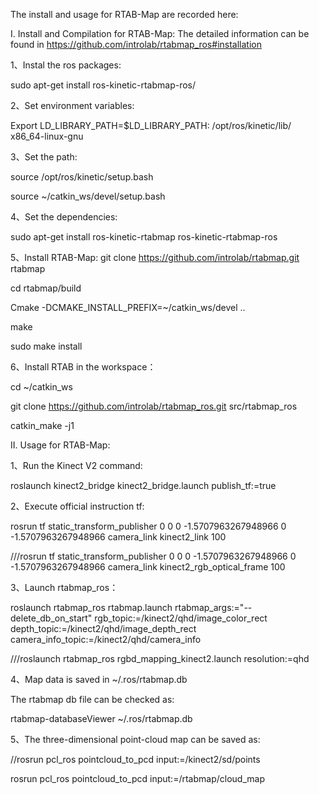 The install and usage for RTAB-Map are recorded here:

I. Install and Compilation for RTAB-Map:
The detailed information can be found in https://github.com/introlab/rtabmap_ros#installation

1、Instal the ros packages:

sudo apt-get install ros-kinetic-rtabmap-ros/

2、Set environment variables:

Export LD_LIBRARY_PATH=$LD_LIBRARY_PATH: /opt/ros/kinetic/lib/ x86_64-linux-gnu

3、Set the path:

source /opt/ros/kinetic/setup.bash

source ~/catkin_ws/devel/setup.bash

4、Set the dependencies:

sudo apt-get install ros-kinetic-rtabmap ros-kinetic-rtabmap-ros

5、Install RTAB-Map:
git clone https://github.com/introlab/rtabmap.git rtabmap

cd rtabmap/build

Cmake -DCMAKE_INSTALL_PREFIX=~/catkin_ws/devel ..

make

sudo make install

6、Install RTAB in the workspace：

cd ~/catkin_ws

git clone https://github.com/introlab/rtabmap_ros.git src/rtabmap_ros

catkin_make -j1



II. Usage for RTAB-Map:

1、Run the Kinect V2 command:

roslaunch kinect2_bridge kinect2_bridge.launch publish_tf:=true

2、Execute official instruction tf:

rosrun tf static_transform_publisher 0 0 0 -1.5707963267948966 0 -1.5707963267948966 camera_link kinect2_link 100

///rosrun tf static_transform_publisher 0 0 0 -1.5707963267948966 0 -1.5707963267948966 camera_link kinect2_rgb_optical_frame  100  
 
3、Launch rtabmap_ros：

roslaunch rtabmap_ros rtabmap.launch rtabmap_args:="--delete_db_on_start" rgb_topic:=/kinect2/qhd/image_color_rect depth_topic:=/kinect2/qhd/image_depth_rect camera_info_topic:=/kinect2/qhd/camera_info

///roslaunch rtabmap_ros rgbd_mapping_kinect2.launch resolution:=qhd

4、Map data is saved in ~/.ros/rtabmap.db

The rtabmap db file can be checked as:

rtabmap-databaseViewer ~/.ros/rtabmap.db

5、The three-dimensional point-cloud map can be saved as:

//rosrun pcl_ros pointcloud_to_pcd input:=/kinect2/sd/points

rosrun pcl_ros pointcloud_to_pcd input:=/rtabmap/cloud_map
